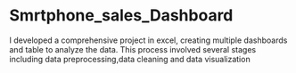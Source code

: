 # Smrtphone_sales_Dashboard
I developed a comprehensive project in excel, creating multiple dashboards and table to analyze the data. This process involved several stages including data preprocessing,data cleaning and data visualization 
